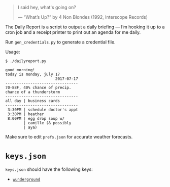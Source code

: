 > I said hey, what's going on?
>
> — “What’s Up?” by 4 Non Blondes (1992, Interscope Records)

The Daily Report is a script to output a daily briefing — I’m hooking it up
to a cron job and a receipt printer to print out an agenda for me daily.

Run `gen_credentials.py` to generate a credential file.

Usage:

    $ ./dailyreport.py

    good morning!
    today is monday, july 17
                          2017-07-17
    --------------------------------
    70-88F, 40% chance of precip.
    chance of a thunderstorm
    --------------------------------
    all day | business cards
    --------------------------------
     3:30PM | schedule doctor's appt
     3:30PM | heather
     8:00PM | egg drop soup w/
            | camille (& possibly
            | aya)


Make sure to edit `prefs.json` for accurate weather forecasts.

# `keys.json`

`keys.json` should have the following keys:

* [`wunderground`][wundeground]

[wundeground]: https://www.wunderground.com/weather/api
